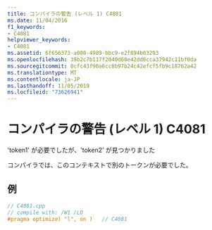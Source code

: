```yaml
---
title: コンパイラの警告 (レベル 1) C4081
ms.date: 11/04/2016
f1_keywords:
- C4081
helpviewer_keywords:
- C4081
ms.assetid: 6f656373-a080-4989-bbc9-e2f894b03293
ms.openlocfilehash: 39b2c7b117f2040d68e42dd6cca37942c11bf0da
ms.sourcegitcommit: 0cfc43f90a6cc8b97b24c42efcf5fb9c18762a42
ms.translationtype: MT
ms.contentlocale: ja-JP
ms.lasthandoff: 11/05/2019
ms.locfileid: "73626941"
---
```

# <a name="compiler-warning-level-1-c4081"></a>コンパイラの警告 (レベル 1) C4081

'token1' が必要でしたが、'token2' が見つかりました

コンパイラでは、このコンテキストで別のトークンが必要でした。

## <a name="example"></a>例

```cpp
// C4081.cpp
// compile with: /W1 /LD
#pragma optimize) "l", on )   // C4081
```